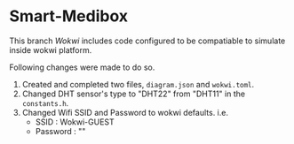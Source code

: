 # Smart-Medibox
This branch _*Wokwi*_ includes code configured to be compatiable to simulate inside wokwi platform.

Following changes were made to do so.

1. Created and completed two files, `diagram.json` and `wokwi.toml`. 
2. Changed DHT sensor's type to "DHT22" from "DHT11" in the `constants.h`.
3. Changed Wifi SSID and Password to wokwi defaults. i.e. 
    *   SSID : Wokwi-GUEST
    *   Password : ""